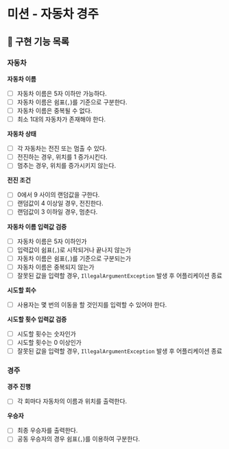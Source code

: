 # 미션 - 자동차 경주

## 🚀 구현 기능 목록

### 자동차

**자동차 이름**

- [ ] 자동차 이름은 5자 이하만 가능하다.
- [ ] 자동차 이름은 쉼표(`,`)를 기준으로 구분한다.
- [ ] 자동차 이름은 중복될 수 없다.
- [ ] 최소 1대의 자동차가 존재해야 한다.

**자동차 상태**

- [ ] 각 자동차는 전진 또는 멈출 수 있다.
- [ ] 전진하는 경우, 위치를 1 증가시킨다.
- [ ] 멈추는 경우, 위치를 증가시키지 않는다.

**전진 조건**

- [ ] 0에서 9 사이의 랜덤값을 구한다.
- [ ] 랜덤값이 4 이상일 경우, 전진한다.
- [ ] 랜덤값이 3 이하일 경우, 멈춘다.

**자동차 이름 입력값 검증**

- [ ] 자동차 이름은 5자 이하인가
- [ ] 입력값이 쉼표(`,`)로 시작되거나 끝나지 않는가
- [ ] 자동차 이름은 쉼표(`,`)를 기준으로 구분되는가
- [ ] 자동차 이름은 중복되지 않는가
- [ ] 잘못된 값을 입력할 경우, `IllegalArgumentException` 발생 후 어플리케이션 종료

**시도할 회수**

- [ ] 사용자는 몇 번의 이동을 할 것인지를 입력할 수 있어야 한다.

**시도할 횟수 입력값 검증**

- [ ] 시도할 횟수는 숫자인가
- [ ] 시도할 횟수는 0 이상인가
- [ ] 잘못된 값을 입력할 경우, `IllegalArgumentException` 발생 후 어플리케이션 종료

### 경주

**경주 진행**

- [ ] 각 회마다 자동차의 이름과 위치를 출력한다.

**우승자**

- [ ] 최종 우승자를 출력한다.
- [ ] 공동 우승자의 경우 쉼표(`,`)를 이용하여 구분한다.
